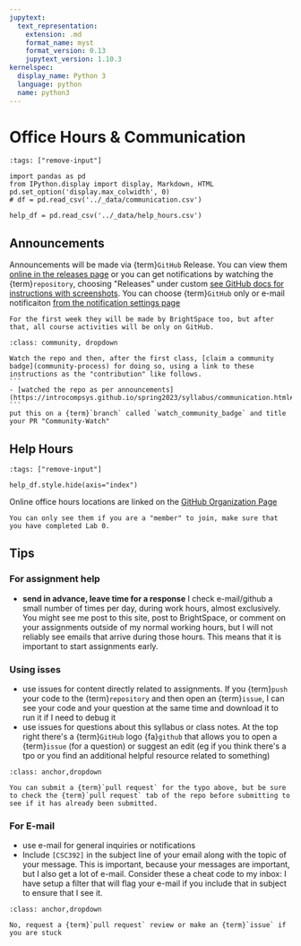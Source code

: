 ```yaml
---
jupytext:
  text_representation:
    extension: .md
    format_name: myst
    format_version: 0.13
    jupytext_version: 1.10.3
kernelspec:
  display_name: Python 3
  language: python
  name: python3
---
```





# Office Hours & Communication



```{code-cell}
:tags: ["remove-input"]

import pandas as pd
from IPython.display import display, Markdown, HTML
pd.set_option('display.max_colwidth', 0)
# df = pd.read_csv('../_data/communication.csv')

help_df = pd.read_csv('../_data/help_hours.csv')
```

## Announcements

Announcements will be made via {term}`GitHub` Release. You can view them [online in the releases page](https://github.com/introcompsys/fall2023/releases) or you can get notifications by watching the {term}`repository`, choosing "Releases" under custom [see GitHub docs for instructions with screenshots](https://docs.github.com/en/account-and-profile/managing-subscriptions-and-notifications-on-github/setting-up-notifications/configuring-notifications#configuring-your-watch-settings-for-an-individual-repository). You can choose {term}`GitHub` only or e-mail notificaiton [from the notification settings page](https://github.com/settings/notifications)

```{warning}
For the first week they will be made by BrightSpace too, but after that, all course activities will be only on GitHub. 
```


````{admonition} Sign up to watch
:class: community, dropdown

Watch the repo and then, after the first class, [claim a community badge](community-process) for doing so, using a link to these instructions as the "contribution" like follows.   
```
- [watched the repo as per announcements](https://introcompsys.github.io/spring2023/syllabus/communication.html#announcements) 
```
put this on a {term}`branch` called `watch_community_badge` and title your PR "Community-Watch"
````

## Help Hours


```{code-cell}
:tags: ["remove-input"]

help_df.style.hide(axis="index")
``` 

Online office hours locations are linked on the [GitHub Organization Page](https://github.com/compsys-progtools)

```{important}
You can only see them if you are a "member" to join, make sure that you have completed Lab 0. 
```

<!-- 
## Getting Help 

- E-mail the instructor and TAs: `cscsystools-help-group@uri.edu`
- Post an issue to the course website
-  -->

<!--
Online office hours locations are linked in the #help channel on slack
We have several different ways to communicate in this course. This section summarizes them -->

<!--
## To reach out, By usage

```{code-cell}
:tags: ["remove-input"]

df = df[['usage','platform','area','note']]
display(HTML(df.style.hide_index()._repr_html_()))
```

```{note}
e-mail is last because it's not collaborative; other platforms allow us (Proessor + TAs) to collaborate on who responds to things more easily.
```

## By Platform

```{code-cell}
:tags: ["remove-input"]

for platform, data in df.groupby('platform'):
    display(HTML('<h3> Use '+ platform + ' for </h3>'))
    display(HTML(data.drop(columns='platform').style.hide_index()._repr_html_()))

``` 
-->

## Tips

### For assignment help

- **send in advance, leave time for a response** I check e-mail/github a small number of times per day, during work hours, almost exclusively. You might see me post to this site, post to BrightSpace, or comment on your assignments outside of my normal working hours, but I will not reliably see emails that arrive during those hours. This means that it is important to start assignments early.

### Using isses

- use issues for content directly related to assignments.  If you {term}`push` your code to the {term}`repository` and then open an {term}`issue`, I can see your code and your question at the same time and download it to run it if I need to debug it
- use issues for questions about this syllabus or class notes. At the top right there's a {term}`GitHub` logo {fa}`github` that allows you to open a {term}`issue` (for a question) or suggest an edit (eg if you think there's a tpo or you find an additional helpful resource related to something)


```{admonition} ... 
:class: anchor,dropdown

You can submit a {term}`pull request` for the typo above, but be sure to check the {term}`pull request` tab of the repo before submitting to see if it has already been submitted.
```

### For E-mail

- use e-mail for general inquiries or notifications
- Include `[CSC392]`  in the subject line of your email along with the topic of your message. This is important, because your messages are important, but I also get a lot of e-mail. Consider these a cheat code to my inbox: I have setup a filter that will flag your e-mail if you include that in subject to ensure that I see it.

```{admonition} Should you e-mail your work? 
:class: anchor,dropdown

No, request a {term}`pull request` review or make an {term}`issue` if you are stuck
```
